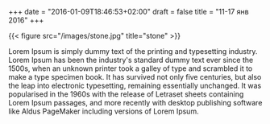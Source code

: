 +++
date = "2016-01-09T18:46:53+02:00"
draft = false
title = "11-17 янв 2016"
+++

{{< figure src="/images/stone.jpg" title="stone" >}}

Lorem Ipsum is simply dummy text of the printing and typesetting industry. Lorem Ipsum has been the industry's standard dummy text ever since the 1500s, when an unknown printer took a galley of type and scrambled it to make a type specimen book. It has survived not only five centuries, but also the leap into electronic typesetting, remaining essentially unchanged. It was popularised in the 1960s with the release of Letraset sheets containing Lorem Ipsum passages, and more recently with desktop publishing software like Aldus PageMaker including versions of Lorem Ipsum.

<!--more-->
